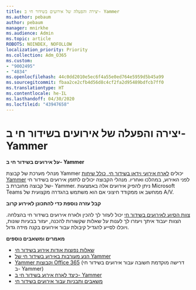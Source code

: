 ```yaml
---
title: יצירה והפעלה של אירועים בשידור חי ב- Yammer
ms.author: pebaum
author: pebaum
manager: mnirkhe
ms.audience: Admin
ms.topic: article
ROBOTS: NOINDEX, NOFOLLOW
localization_priority: Priority
ms.collection: Adm_O365
ms.custom:
- "9002495"
- "4834"
ms.openlocfilehash: 44c0dd2010e5ec6f4a55e0ed764e5959d5b45a99
ms.sourcegitcommit: fbaa2ce2cfb4d56d8c4cf2fa2d95489bdfcb7ff0
ms.translationtype: HT
ms.contentlocale: he-IL
ms.lasthandoff: 04/30/2020
ms.locfileid: "43947658"
---
```

# <a name="create-and-run-live-events-in-yammer"></a>יצירה והפעלה של אירועים בשידור חי ב- Yammer

**על אירועים בשידור חי ב- Yammer**

מנהלי מערכת של קבוצת Yammer יכולים [לארח אירועי וידאו בשידור חי, כולל שיחות Yammer](https://docs.microsoft.com/yammer/manage-yammer-groups/yammer-live-events) לפני האירוע, במהלכו ואחריו. מנהלי הקבוצה יכולים לתזמן אירועים בשידור חי של קבוצה מחוברת ב- Yammer. ניתן להפיק אירועים אלה באמצעות Microsoft Teams ממחשב או ממקודד חיצוני אם הוא משתמש בהגדרה מקצועית של A/V.

**קבל עזרה נוספת כדי להתכונן לאירוע קרוב**

[צוות הסיוע לאירועים בשידור חי](https://aka.ms/AA87gbh) יכול לעזור לך להכין ולארח אירועים בשידור חי בהצלחה. הצוות יעבוד איתך ויעזרו לך לענות על שאלות שקשורות להכנה, יעזור בבעיות שונות, ויוכלו לסייע להגדיל קיבולת עבור אירועים בקנה מידה גדול.

**מאמרים ומשאבים נוספים**

- [שאלות נפוצות אודות אירוע בשידור חי](https://support.office.com/article/43bbd59d-a734-4c8f-923d-6a239d137d34)
- [הנע מעורבות באירוע בשידור חי של Yammer](https://support.office.com/article/drive-engagement-in-a-yammer-live-event-c0244ad8-6dcb-419c-add9-2e4a00543412?ui=en-US&rs=en-US&ad=US)
- [Yammer וקבוצות Office 365](https://docs.microsoft.com/yammer/manage-yammer-groups/yammer-and-office-365-groups) (דרישה מוקדמת חשובה עבור אירועים בשידור חי ב- Yammer)
- [כיצד לארח אירוע בשידור חי ב- Yammer](https://aka.ms/LiveEventsinYammerplaybook)
- [משאבים ותבניות עבור אירועים בשידור חי](https://aka.ms/LiveEventYammerTemplates)
